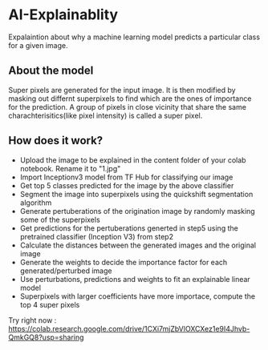 # AI-Explainablity
Expalaintion about why a machine learning model predicts a particular class for a given image. 

## About the model
Super pixels are generated for the input image. It is then modified by masking out differnt superpixels to find which are the ones of importance for the prediction. A group of pixels in close vicinity that share the same charachterisitics(like pixel intensity) is called a super pixel.

## How does it work?

- Upload the image to be explained in the content folder of your colab notebook. Rename it to "1.jpg"
- Import Inceptionv3 model from TF Hub for classifying our image
- Get top 5 classes predicted for the image by the above classifier
- Segment the image into superpixels using the quickshift segmentation algorithm
- Generate pertuberations of the origination image by randomly masking some of the superpixels
- Get predictions for the pertuberations generted in step5 using the pretrained classifier (Inception V3) from step2  
- Calculate the distances between the generated images and the original image
- Generate the weights to decide the importance factor for each generated/perturbed image 
- Use perturbations, predictions and weights to fit an explainable linear model
- Superpixels with larger coefficients have more importace, compute the top 4 super pixels



Try right now : https://colab.research.google.com/drive/1CXi7mjZbVlOXCXez1e9I4Jhvb-QmkGQ8?usp=sharing
